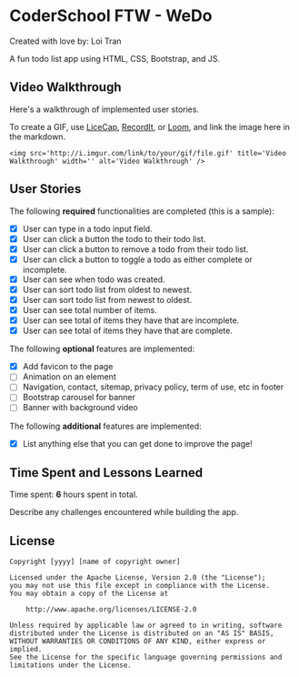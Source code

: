# CoderSchool FTW - WeDo

Created with love by: Loi Tran
  
A fun todo list app using HTML, CSS, Bootstrap, and JS.

## Video Walkthrough

Here's a walkthrough of implemented user stories.

To create a GIF, use [LiceCap](http://www.cockos.com/licecap/), [RecordIt](http://www.recordit.co), or [Loom](http://www.useloom.com), and link the image here in the markdown.

```
<img src='http://i.imgur.com/link/to/your/gif/file.gif' title='Video Walkthrough' width='' alt='Video Walkthrough' />
```

## User Stories

The following **required** functionalities are completed (this is a sample):

* [x] User can type in a todo input field.
* [x] User can click a button the todo to their todo list.
* [x] User can click a button to remove a todo from their todo list.
* [x] User can click a button to toggle a todo as either complete or incomplete.
* [x] User can see when todo was created.
* [x] User can sort todo list from oldest to newest.
* [x] User can sort todo list from newest to oldest.
* [x] User can see total number of items.
* [x] User can see total of items they have that are incomplete.
* [x] User can see total of items they have that are complete.

The following **optional** features are implemented:

* [x] Add favicon to the page
* [ ] Animation on an element
* [ ] Navigation, contact, sitemap, privacy policy, term of use, etc in footer
* [ ] Bootstrap carousel for banner
* [ ] Banner with background video

The following **additional** features are implemented:

* [x] List anything else that you can get done to improve the page!

## Time Spent and Lessons Learned

Time spent: **6** hours spent in total.

Describe any challenges encountered while building the app.

## License

    Copyright [yyyy] [name of copyright owner]

    Licensed under the Apache License, Version 2.0 (the "License");
    you may not use this file except in compliance with the License.
    You may obtain a copy of the License at

        http://www.apache.org/licenses/LICENSE-2.0

    Unless required by applicable law or agreed to in writing, software
    distributed under the License is distributed on an "AS IS" BASIS,
    WITHOUT WARRANTIES OR CONDITIONS OF ANY KIND, either express or implied.
    See the License for the specific language governing permissions and
    limitations under the License.
